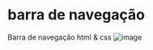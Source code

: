 # barra de navegação
Barra de navegação html &amp; css
![image](https://user-images.githubusercontent.com/57420848/204612929-efa8a0d4-188b-43da-a531-60d171cd4e90.png)
